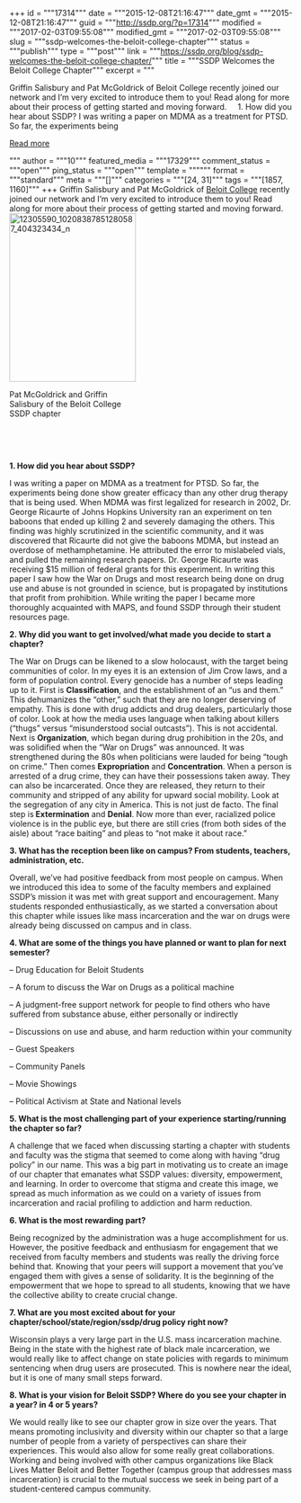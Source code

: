 +++
id = """17314"""
date = """2015-12-08T21:16:47"""
date_gmt = """2015-12-08T21:16:47"""
guid = """http://ssdp.org/?p=17314"""
modified = """2017-02-03T09:55:08"""
modified_gmt = """2017-02-03T09:55:08"""
slug = """ssdp-welcomes-the-beloit-college-chapter"""
status = """publish"""
type = """post"""
link = """https://ssdp.org/blog/ssdp-welcomes-the-beloit-college-chapter/"""
title = """SSDP Welcomes the Beloit College Chapter"""
excerpt = """<p>Griffin Salisbury and Pat McGoldrick of Beloit College recently joined our network and I&#8217;m very excited to introduce them to you! Read along for more about their process of getting started and moving forward. &nbsp; &nbsp; 1. How did you hear about SSDP? I was writing a paper on MDMA as a treatment for PTSD. So far, the experiments being</p>
<div class="h10"></div>
<p><a class="more-link2 flat" href="https://ssdp.org/blog/ssdp-welcomes-the-beloit-college-chapter/">Read more</a></p>
"""
author = """10"""
featured_media = """17329"""
comment_status = """open"""
ping_status = """open"""
template = """"""
format = """standard"""
meta = """[]"""
categories = """[24, 31]"""
tags = """[1857, 1160]"""
+++
Griffin Salisbury and Pat McGoldrick of <a href="http://ssdp.org/chapters/midwest/wisconsin/beloit-college/" target="_blank">Beloit College</a> recently joined our network and I&#8217;m very excited to introduce them to you! Read along for more about their process of getting started and moving forward.

<div id="attachment_17329" style="width: 235px" class="wp-caption alignright"><a href="http://ssdp.org/assets/12305590_10208387851280587_404323434_n.jpg"><img class="wp-image-17329 size-medium" src="http://ssdp.org/assets/12305590_10208387851280587_404323434_n-225x300.jpg" alt="12305590_10208387851280587_404323434_n" width="225" height="300" /></a><p class="wp-caption-text">Pat McGoldrick and Griffin Salisbury of the Beloit College SSDP chapter</p></div>

&nbsp;

&nbsp;

<b>1. How did you hear about SSDP?</b>

<span style="font-weight: 400;">I was writing a paper on MDMA as a treatment for PTSD. So far, the experiments being done show greater efficacy than any other drug therapy that is being used. When MDMA was first legalized for research in 2002, Dr. George Ricaurte of Johns Hopkins University ran an experiment on ten baboons that ended up killing 2 and severely damaging the others. This finding was highly scrutinized in the scientific community, and it was discovered that Ricaurte did not give the baboons MDMA, but instead an overdose of methamphetamine. He attributed the error to mislabeled vials, and pulled the remaining research papers. Dr. George Ricaurte was receiving $15 million of federal grants for this experiment. </span><span style="font-weight: 400;">
</span><span style="font-weight: 400;">
</span> <span style="font-weight: 400;">In writing this paper I saw how the War on Drugs and most research being done on drug use and abuse is not grounded in science, but is propagated by institutions that profit from prohibition. While writing the paper I became more thoroughly acquainted with MAPS, and found SSDP through their student resources page.</span>

<b>2. Why did you want to get involved/what made you decide to start a chapter?</b>

<span style="font-weight: 400;">The War on Drugs can be likened to a slow holocaust, with the target being communities of color. In my eyes it is an extension of Jim Crow laws, and a form of population control. Every genocide has a number of steps leading up to it. First is </span><b>Classification</b><span style="font-weight: 400;">, and the establishment of an “us and them.” This dehumanizes the “other,” such that they are no longer deserving of empathy. This is done with drug addicts and drug dealers, particularly those of color. Look at how the media uses language when talking about killers (“thugs” versus “misunderstood social outcasts”). This is not accidental. Next is </span><b>Organization</b><span style="font-weight: 400;">, which began during drug prohibition in the 20s, and was solidified when the “War on Drugs” was announced. It was strengthened during the 80s when politicians were lauded for being “tough on crime.” Then comes </span><b>Expropriation</b><span style="font-weight: 400;"> and </span><b>Concentration</b><span style="font-weight: 400;">. When a person is arrested of a drug crime, they can have their possessions taken away. They can also be incarcerated. Once they are released, they return to their community and stripped of any ability for upward social mobility. Look at the segregation of any city in America. This is not just de facto. The final step is</span><b> Extermination</b><span style="font-weight: 400;"> and </span><b>Denial</b><span style="font-weight: 400;">. Now more than ever, racialized police violence is in the public eye, but there are still cries (from both sides of the aisle) about “race baiting” and pleas to “not make it about race.” </span>

<b>3. What has the reception been like on campus? From students, teachers, administration, etc.</b>

<span style="font-weight: 400;">Overall, we’ve had positive feedback from most people on campus. When we introduced this idea to some of the faculty members and explained SSDP’s mission it was met with great support and encouragement. Many students responded enthusiastically, as we started a conversation about this chapter while issues like mass incarceration and the war on drugs were already being discussed on campus and in class. </span>

<b>4. What are some of the things you have planned or want to plan for next semester?</b>

<span style="font-weight: 400;">&#8211; Drug Education for Beloit Students </span>

<span style="font-weight: 400;">&#8211; A forum to discuss the War on Drugs as a political machine</span>

<span style="font-weight: 400;">&#8211; A judgment-free support network for people to find others who have suffered from substance abuse, either personally or indirectly </span>

<span style="font-weight: 400;">&#8211; Discussions on use and abuse, and harm reduction within your community</span>

<span style="font-weight: 400;">&#8211; Guest Speakers</span>

<span style="font-weight: 400;">&#8211; Community Panels </span>

<span style="font-weight: 400;">&#8211; Movie Showings</span>

<span style="font-weight: 400;">&#8211; Political Activism at State and National levels</span>

<b>5. What is the most challenging part of your experience starting/running the chapter so far? </b>

<span style="font-weight: 400;">A challenge that we faced when discussing starting a chapter with students and faculty was the stigma that seemed to come along with having “drug policy” in our name. This was a big part in motivating us to create an image of our chapter that emanates what SSDP values: diversity, empowerment, and learning. In order to overcome that stigma and create this image, we spread as much information as we could on a variety of issues from incarceration and racial profiling to addiction and harm reduction.  </span>

<b>6. What is the most rewarding part?</b>

<span style="font-weight: 400;">Being recognized by the administration was a huge accomplishment for us. However, the positive feedback and enthusiasm for engagement that we received from faculty members and students was really the driving force behind that. Knowing that your peers will support a movement that you’ve engaged them with gives a sense of solidarity. It is the beginning of the empowerment that we hope to spread to all students, knowing that we have the collective ability to create crucial change.</span>

<b>7. What are you most excited about for your chapter/school/state/region/ssdp/drug policy right now?</b>

<span style="font-weight: 400;">Wisconsin plays a very large part in the U.S. mass incarceration machine. Being in the state with the highest rate of black male incarceration, we would really like to affect change on state policies with regards to minimum sentencing when drug users are prosecuted. This is nowhere near the ideal, but it is one of many small steps forward.</span>

<b>8. What is your vision for Beloit SSDP? Where do you see your chapter in a year? in 4 or 5 years?</b>

<span style="font-weight: 400;">We would really like to see our chapter grow in size over the years. That means promoting inclusivity and diversity within our chapter so that a large number of people from a variety of perspectives can share their experiences. This would also allow for some really great collaborations. Working and being involved with other campus organizations like Black Lives Matter Beloit and Better Together (campus group that addresses mass incarceration) is crucial to the mutual success we seek in being part of a student-centered campus community. </span>
